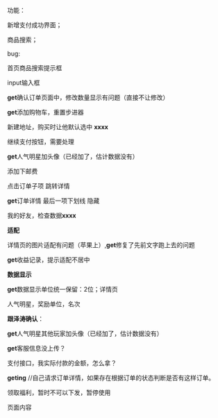 功能：

新增支付成功界面；

商品搜索；

bug:

首页商品搜索提示框

input输入框

**get**确认订单页面中，修改数量显示有问题（直接不让修改）

**get**添加购物车，重置步进器

新建地址，购买时让他默认选中 **xxxx**

继续支付按钮，需要处理

**get**人气明星加头像（已经加了，估计数据没有）

添加下邮费

点击订单子项 跳转详情

**get**订单详情 最后一项下划线 隐藏

我的好友，检查数据**xxxx**

**适配**

详情页的图片适配有问题（苹果上）,**get**修复了先前文字跑上去的问题

**get**收益记录，提示适配不居中

**数据显示**

**get**数据显示单位统一保留：2位；详情页

人气明星，奖励单位，名次

**跟泽涛确认**：

**get**人气明星其他玩家加头像（已经加了，估计数据没有）

**get**客服信息没上传？

支付接口，我实际付款的金额，怎么拿？

**geting** //自己请求订单详情，如果存在根据订单的状态判断是否有这样订单。

领取福利，暂时不可以下发，暂停使用

页面内容

